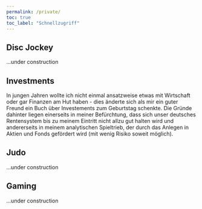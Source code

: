 ```yaml
---
permalink: /private/
toc: true
toc_label: "Schnellzugriff"
---
```


<h2 id='private-disc-jockey'>Disc Jockey</h2>
<p>
...under construction
</p>

<h2 id='private-investments'>Investments</h2>
<p>
In jungen Jahren wollte ich nicht einmal ansatzweise etwas mit Wirtschaft oder gar Finanzen am Hut haben - dies &auml;nderte sich als mir ein guter Freund ein Buch &uuml;ber Investements zum Geburtstag schenkte. Die Gr&uuml;nde dahinter liegen einerseits in meiner Bef&uuml;rchtung, dass sich unser deutsches Rentensystem bis zu meinem Eintritt nicht allzu gut halten wird und andererseits in meinem analytischen Spieltrieb, der durch das Anlegen in Aktien und Fonds gef&ouml;rdert wird (mit wenig Risiko soweit m&ouml;glich).
</p>
<p>
<!-- hier aktuelle Kurse der Assets meines Depots abbilden //-->
</p>

<h2 id='private-judo'>Judo</h2>
<p>
...under construction
</p>

<h2 id='private-gaming'>Gaming</h2>
<p>
...under construction
</p>

<!--
<h2 id='private-game-development'>Game Development</h2>
<p>
...under construction
</p>
//-->
